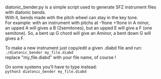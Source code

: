 diatonic_bender.py is a simple script used to generate SFZ instrument files with diatonic bends.<br>
With it, bends made with the pitch wheel can stay in the key tone.<br>
For example: with an instrument with pitchs at -1tone +1tone in A minor,<br>
an upped A will gives a B (2semitones), but an upped E will give a F (one semitone).
So, a bent up G chord will give an Aminor, a bent down G will gives a F.

To make a new instrument just copy/edit a given .diabd file and run:<br>
`./diatonic_bender my_file.diabd`<br>
replace "my_file.diabd" with your file name, of course !<br>

On some systems you'll have to type instead:<br>
`python3 diatonic_bender my_file.diabd`<br>

